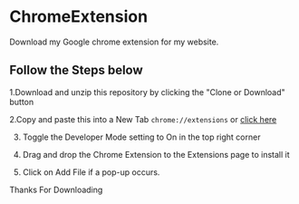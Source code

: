 # ChromeExtension
Download my Google chrome extension for my website.

## Follow the Steps below
1.Download and unzip this repository by clicking the "Clone or Download" button

2.Copy and paste this into a New Tab
     `chrome://extensions` or [click here](chrome://extensions)

3. Toggle the Developer Mode setting to On in the top right corner

4. Drag and drop the Chrome Extension to the Extensions page to install it

5. Click on Add File if a pop-up occurs.

Thanks For Downloading
